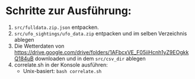 # Schritte zur Ausführung:
1. ```src/fulldata.zip.json``` entpacken.
2. ```src/ufo_sightings/ufo_data.zip``` entpacken und im selben Verzeichnis ablegen
3. Die Wetterdaten von https://drive.google.com/drive/folders/1AFbcxVE_F05iiHcnh1yZ9EOgkkQ184uB downloaden und in dem ```src/csv_dir``` ablegen 
4. correlate.sh in der Konsole ausführen:
      - Unix-basiert: ```bash correlate.sh ```
  

